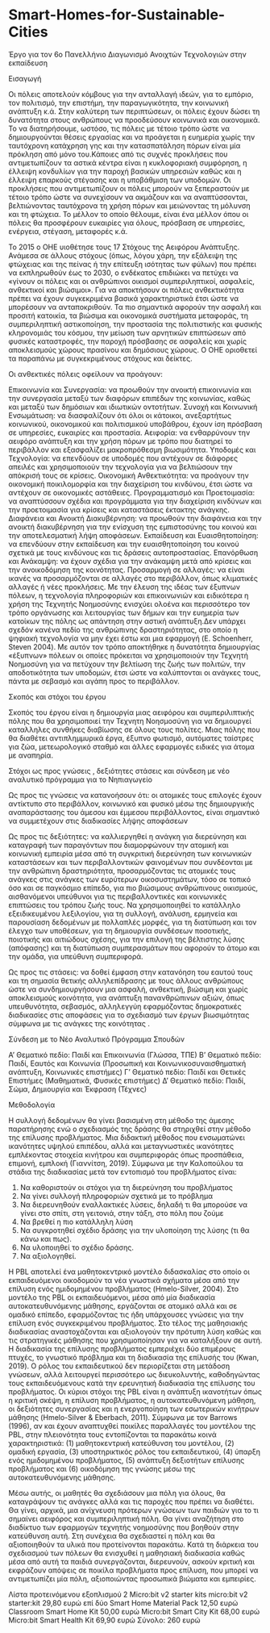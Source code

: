 # Smart-Homes-for-Sustainable-Cities
Έργο για τον 6ο Πανελλήνιο Διαγωνισμό Ανοιχτών Τεχνολογιών στην εκπαίδευση

Εισαγωγή

Οι πόλεις αποτελούν κόμβους για την ανταλλαγή ιδεών, για το εμπόριο, τον πολιτισμό, την επιστήμη, την παραγωγικότητα, την κοινωνική ανάπτυξη κ.ά. Στην καλύτερη των περιπτώσεων, οι πόλεις έχουν δώσει τη δυνατότητα στους ανθρώπους να προοδεύσουν κοινωνικά και οικονομικά. Το να διατηρήσουμε, ωστόσο, τις πόλεις με τέτοιο τρόπο ώστε να δημιουργούνται θέσεις εργασίας και να προάγεται η ευημερία χωρίς την ταυτόχρονη κατάχρηση γης και την κατασπατάληση πόρων είναι μία πρόκληση από μόνο του.Κάποιες από τις συχνές προκλήσεις που αντιμετωπίζουν τα αστικά κέντρα είναι η κυκλοφοριακή συμφόρηση, η έλλειψη κονδυλίων για την παροχή βασικών υπηρεσιών καθώς και η έλλειψη επαρκούς στέγασης και η υποβάθμιση των υποδομών. Οι προκλήσεις που αντιμετωπίζουν οι πόλεις μπορούν να ξεπεραστούν με τέτοιο τρόπο ώστε να συνεχίσουν να ακμάζουν και να αναπτύσσονται, βελτιώνοντας ταυτόχρονα τη χρήση πόρων και μειώνοντας τη μόλυνση και τη φτώχεια. Το μέλλον το οποίο θέλουμε, είναι ένα μέλλον όπου οι πόλεις θα προσφέρουν ευκαιρίες για όλους, πρόσβαση σε υπηρεσίες, ενέργεια, στέγαση, μεταφορές κ.ά.

Το 2015 ο ΟΗΕ υιοθέτησε τους 17 Στόχους της Αειφόρου Ανάπτυξης. Ανάμεσα σε άλλους στόχους (όπως, λόγου χάρη, την εξάλειψη της φτώχειας και της πείνας ή την επίτευξη ισότητας των φύλων) που πρέπει να εκπληρωθούν έως το 2030, ο ενδέκατος επιδιώκει να πετύχει να «γίνουν οι πόλεις και οι ανθρώπινοι οικισμοί συμπεριληπτικοί, ασφαλείς, ανθεκτικοί και βιώσιμοι». Για να αποκτήσουν οι πόλεις ανθεκτικότητα πρέπει να έχουν συγκεκριμένα βασικά χαρακτηριστικά έτσι ώστε να μπορέσουν να ανταποκριθούν. Τα πιο σημαντικά αφορούν την ασφαλή και προσιτή κατοικία, τα βιώσιμα και οικονομικά συστήματα μεταφοράς, τη συμπεριληπτική αστικοποίηση, την προστασία της πολιτιστικής και φυσικής κληρονομιάς του κόσμου, την μείωση των αρνητικών επιπτώσεων από φυσικές καταστροφές, την παροχή πρόσβασης σε ασφαλείς και χωρίς αποκλεισμούς χώρους πρασίνου και δημόσιους χώρους. Ο ΟΗΕ οριοθετεί τα παραπάνω με συγκεκριμένους στόχους και δείκτες. 

Οι ανθεκτικές πόλεις οφείλουν να προάγουν:

Επικοινωνία και Συνεργασία: να προωθούν την ανοικτή επικοινωνία και την συνεργασία μεταξύ των διαφόρων επιπέδων της κοινωνίας, καθώς και μεταξύ των δημόσιων και ιδιωτικών οντοτήτων.
Συνοχή και Κοινωνική Ενσωμάτωση: να διασφαλίζουν ότι όλοι οι κάτοικοι, ανεξαρτήτως κοινωνικού, οικονομικού και πολιτισμικού υποβάθρου, έχουν ίση πρόσβαση σε υπηρεσίες, ευκαιρίες και προστασία.
Αειφορία: να ενθαρρύνουν την αειφόρο ανάπτυξη και την χρήση πόρων με τρόπο που διατηρεί το περιβάλλον και εξασφαλίζει μακροπρόθεσμη βιωσιμότητα.
Υποδομές και Τεχνολογία: να επενδύουν σε υποδομές που αντέχουν σε διάφορες απειλές και χρησιμοποιούν την τεχνολογία για να βελτιώσουν την απόκρισή τους σε κρίσεις.
Οικονομική Ανθεκτικότητα: να προάγουν την οικονομική ποικιλομορφία και την διαχείριση του κινδύνου, έτσι ώστε να αντέχουν σε οικονομικές αστάθειες.
Προγραμματισμό και Προετοιμασία: να αναπτύσσουν σχέδια και προγράμματα για την διαχείριση κινδύνων και την προετοιμασία για κρίσεις και καταστάσεις έκτακτης ανάγκης.
Διαφάνεια και Ανοικτή Διακυβέρνηση: να προωθούν την διαφάνεια και την ανοικτή διακυβέρνηση για την ενίσχυση της εμπιστοσύνης του κοινού και την αποτελεσματική λήψη αποφάσεων.
Εκπαίδευση και Ευαισθητοποίηση: να επενδύουν στην εκπαίδευση και την ευαισθητοποίηση του κοινού σχετικά με τους κινδύνους και τις δράσεις αυτοπροστασίας.
Επανόρθωση και Ανάκαμψη: να έχουν σχέδια για την ανάκαμψη μετά από κρίσεις και την ανοικοδόμηση της κοινότητας.
Προσαρμογή σε αλλαγές: να είναι ικανές να προσαρμόζονται σε αλλαγές στο περιβάλλον, όπως κλιματικές αλλαγές ή νέες προκλήσεις.
Με την έλευση της ιδέας των έξυπνων πόλεων, η τεχνολογία πληροφοριών και επικοινωνιών και ειδικότερα η χρήση της Τεχνητής Νοημοσύνης ενισχύει ολοένα και περισσότερο τον τρόπο οργάνωσης και λειτουργίας των δήμων και την ευημερία των κατοίκων της πόλης ως απάντηση στην αστική ανάπτυξη.Δεν υπάρχει σχεδόν κανένα πεδίο της ανθρώπινης δραστηριότητας, στο οποίο η ψηφιακή τεχνολογία να μην έχει έστω και μια εφαρμογή (E. Schoenherr, Steven 2004). Με αυτόν τον τρόπο αποκτήθηκε η δυνατότητα δημιουργίας «έξυπνων» πόλεων οι οποίες πρόκειται να χρησιμοποιούν την Τεχνητή Νοημοσύνη για να πετύχουν την βελτίωση της ζωής των πολιτών, την αποδοτικότητα των υποδομών, έτσι ώστε να καλύπτονται οι ανάγκες τους, πάντα με σεβασμό και αγάπη προς το περιβάλλον.

Σκοπός και στόχοι του έργου

Σκοπός του έργου είναι η δημιουργία μιας αειφόρου και συμπεριλιπτικής πόλης που θα χρησιμοποιεί την Τεχνητη Νοησμοσύνη για να δημιουργεί καταλληλες συνθήκες διαβίωσης σε όλους τους πολίτες. Μιας πόλης που θα διαθέτει αντιπλημμυρικά έργα, έξυπνο φωτισμό, αυτόματες ταίστρες για ζώα, μετεωρολογικό σταθμό και άλλες εφαρμογές ειδικές για άτομα με αναπηρία.  

Στόχοι ως προς γνώσεις , δεξιότητες στάσεις και σύνδεση με νέο αναλυτικό πρόγραμμα για το Νηπιαγωγείο

Ως προς τις γνώσεις να κατανοήσουν ότι:  οι ατομικές τους επιλογές έχουν αντίκτυπο στο περιβάλλον, κοινωνικό και φυσικό μέσω της δημιουργικής αναπαράστασης του άμεσου και έμμεσου περιβάλλοντος, είναι σημαντικό να συμμετέχουν στις διαδικασίες λήψης αποφάσεων

Ως προς τις δεξιότητες: να καλλιεργηθεί η ανάγκη για διερεύνηση και καταγραφή των παραγόντων που διαμορφώνουν την ατομική και κοινωνική εμπειρία μέσα από τη συγκριτική διερεύνηση των κοινωνικών καταστάσεων και των περιβαλλοντικών φαινομένων που συνδέονται με την ανθρώπινη δραστηριότητα, προσαρμόζοντας τις ατομικές τους ανάγκες στις ανάγκες των ευρύτερων οικοσυστημάτων, τόσο σε τοπικό όσο και σε παγκόσμιο επίπεδο, για πιο βιώσιμους ανθρώπινους οικισμούς, αισθανόμενοι υπεύθυνοι για τις περιβαλλοντικές και κοινωνικές επιπτώσεις του τρόπου ζωής τους. Να χρησιμοποιηθεί το κατάλληλο εξειδικευμένου λεξιλογίου, για τη συλλογή, ανάλυση, ερμηνεία και παρουσίαση δεδομένων με πολλαπλές μορφές, για τη διατύπωση και τον έλεγχο των υποθέσεων, για τη δημιουργία συνδέσεων ποσοτικής, ποιοτικής και αιτιώδους σχέσης, για την επιλογή της βέλτιστης λύσης (απόφασης) και τη διατύπωση συμπερασμάτων που αφορούν το άτομο και την ομάδα, για υπεύθυνη συμπεριφορά.

Ως προς τις στάσεις: να δοθεί έμφαση στην κατανόηση του εαυτού τους και τη σημασία θετικής αλληλεπίδρασης με τους άλλους ανθρώπους ώστε να συνδημιουργήσουν  μια ασφαλή, ανθεκτική, βιώσιμη και χωρίς αποκλεισμούς κοινότητα, για ανάπτυξη πανανθρώπινων αξιών, όπως υπευθυνότητα, σεβασμός, αλληλεγγύη εφαρμόζοντας δημοκρατικές διαδικασίες στις αποφάσεις για το σχεδιασμό των έργων βιωσιμότητας σύμφωνα με τις ανάγκες της κοινότητας . 

Σύνδεση με το Νέο Αναλυτικό Πρόγραμμα Σπουδών

Α’ Θεματικό πεδίο: Παιδί και Επικοινωνία (Γλώσσα, ΤΠΕ)
Β’ Θεματικό πεδίο: Παιδί, Εαυτός και Κοινωνία (Προσωπική και Κοινωνικοσυναισθηματική ανάπτυξη, Κοινωνικές επιστήμες)
Γ’ Θεματικό πεδίο: Παιδί και Θετικές Επιστήμες (Μαθηματικά, Φυσικές επιστήμες)
Δ’ Θεματικό πεδίο: Παιδί, Σώμα, Δημιουργία και Έκφραση (Τέχνες)


Μεθοδολογία

Η συλλογή δεδομένων θα γίνει βασισμένη στη μέθοδο της άμεσης παρατήρησης ενώ ο σχεδιασμός της δράσης θα στηριχθεί στην μέθοδο της επίλυσης προβλήματος. Μια διδακτική μέθοδος που ενσωματώνει ικανότητες υψηλού επιπέδου, αλλά και μεταγνωστικές ικανότητες εμπλέκοντας στοιχεία κινήτρου και συμπεριφοράς όπως προσπάθεια, επιμονή, εμπλοκή (Γιαννίτση, 2019). Σύμφωνα με την Καλοπούλου τα στάδια της διαδικασίας μετά τον εντοπισμό του προβλήματος είναι:
1.	Να καθοριστούν οι στόχοι για τη διερεύνηση του προβλήματος
2.	Να γίνει συλλογή πληροφοριών σχετικά με το πρόβλημα
3.	Να διερευνηθούν εναλλακτικές λύσεις, δηλαδή τι θα μπορούσε να γίνει στο σπίτι, στη γειτονιά, στην τάξη, στο πόλη που ζούμε
4.	Να βρεθεί η πιο κατάλληλη λύση
5.	Να συγκροτηθεί σχέδιο δράσης για την υλοποίηση της λύσης (τι θα κάνω και πως).
6.	Να υλοποιηθεί το σχέδιο δράσης.
7.	Να αξιολογηθεί.


Η PBL αποτελεί ένα μαθητοκεντρικό μοντέλο διδασκαλίας στο οποίο οι εκπαιδευόμενοι οικοδομούν τα νέα γνωστικά σχήματα μέσα από την επίλυση ενός ημιδομημένου προβλήματος (Hmelo-Silver, 2004). Στο μοντέλο της PBL οι εκπαιδευόμενοι, μέσα από μία διαδικασία αυτοκατευθυνόμενης μάθησης, εργάζονται σε ατομικό αλλά και σε ομαδικό επίπεδο, εφαρμόζοντας τις ήδη υπάρχουσες γνώσεις για την επίλυση ενός συγκεκριμένου προβλήματος. Στο τέλος της μαθησιακής διαδικασίας αναστοχάζονται και αξιολογούν την πρότυπη λύση καθώς και τις στρατηγικές μάθησης που χρησιμοποίησαν για να καταλήξουν σε αυτή. 
Η διαδικασία της επίλυσης προβλήματος εμπεριέχει δύο επιμέρους πτυχές, το γνωστικό πρόβλημα και τη διαδικασία της επίλυσής του (Kwan, 2019). O ρόλος του εκπαιδευτικού δεν περιορίζεται στη μετάδοση γνώσεων, αλλά λειτουργεί περισσότερο ως διευκολυντής, καθοδηγώντας τους εκπαιδευόμενους κατά την ερευνητική διαδικασία της επίλυσης του προβλήματος. Οι κύριοι στόχοι της PBL είναι η ανάπτυξη ικανοτήτων όπως η κριτική σκέψη, η επίλυση προβλήματος, η αυτοκατευθυνόμενη μάθηση, οι δεξιότητες συνεργασίας και η ενεργοποίηση των εσωτερικών κινήτρων μάθησης (Hmelo-Silver & Eberbach, 2011). 
Σύμφωνα με τον Barrows (1996), αν και έχουν αναπτυχθεί ποικίλες παραλλαγές του μοντέλου της PBL, στην πλειονότητα τους εντοπίζονται τα παρακάτω κοινά χαρακτηριστικά: (1) μαθητοκεντρική κατεύθυνση του μοντέλου, (2) ομαδική εργασία, (3) υποστηρικτικός ρόλος του εκπαιδευτικού, (4) ύπαρξη ενός ημιδομημένου προβλήματος, (5) ανάπτυξη δεξιοτήτων επίλυσης προβλήματος και (6) οικοδόμηση της γνώσης μέσω της αυτοκατευθυνόμενης μάθησης. 


Μέσω αυτής, οι μαθητές θα σχεδιάσουν μια πόλη για όλους, θα καταγράψουν τις ανάγκες αλλά και τις παροχές που πρέπει να διαθέτει. Θα γίνει, αρχικά, μια ανίχνευση πρότερων γνώσεων των παιδιών για το τι σημαίνει αειφόρος και συμπεριληπτική πόλη. Θα γίνει αναζήτηση στο διαδίκτυο των εφαρμογών τεχνητής νοημοσύνης που βοηθούν στην κατεύθυνση αυτή. Στη συνέχεια θα σχεδιαστεί η πόλη και θα αξιοποιηθούν τα υλικά που προτείνονται παρακάτω.  Κατά τη διάρκεια του σχεδιασμού των πόλεων θα ενισχυθεί η μαθησιακή διαδικασία καθώς μέσα από αυτή τα παιδιά συνεργάζονται, διερευνούν, ασκούν κριτική και εκφράζουν απόψεις σε ποικίλα  προβλήματα προς επίλυση, που μπορεί να αντιμετωπίζει μία πόλη, αξιοποιώντας προσωπικά βιώματα και εμπειρίες.

Λίστα προτεινόμενου εξοπλισμού
2 Micro:bit v2 starter kits micro:bit v2 starter:kit  29,80 ευρώ επί δύο
Smart Home Material Pack  12,50 ευρώ
Classroom Smart Home Kit  50,00 ευρώ
Micro:bit Smart City Kit 68,00 ευρώ
Μicro:bit Smart Health Kit 69,90 ευρώ
Σύνολο: 260 ευρώ





